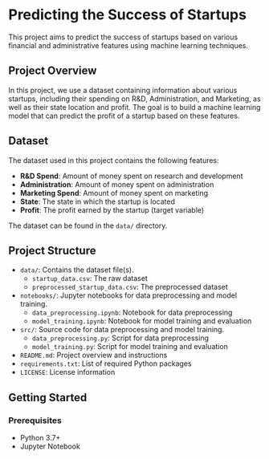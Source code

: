 # Predicting the Success of Startups

This project aims to predict the success of startups based on various financial and administrative features using machine learning techniques.

## Project Overview

In this project, we use a dataset containing information about various startups, including their spending on R&D, Administration, and Marketing, as well as their state location and profit. The goal is to build a machine learning model that can predict the profit of a startup based on these features.

## Dataset

The dataset used in this project contains the following features:
- **R&D Spend**: Amount of money spent on research and development
- **Administration**: Amount of money spent on administration
- **Marketing Spend**: Amount of money spent on marketing
- **State**: The state in which the startup is located
- **Profit**: The profit earned by the startup (target variable)

The dataset can be found in the `data/` directory.

## Project Structure

- `data/`: Contains the dataset file(s).
  - `startup_data.csv`: The raw dataset
  - `preprocessed_startup_data.csv`: The preprocessed dataset
- `notebooks/`: Jupyter notebooks for data preprocessing and model training.
  - `data_preprocessing.ipynb`: Notebook for data preprocessing
  - `model_training.ipynb`: Notebook for model training and evaluation
- `src/`: Source code for data preprocessing and model training.
  - `data_preprocessing.py`: Script for data preprocessing
  - `model_training.py`: Script for model training and evaluation
- `README.md`: Project overview and instructions
- `requirements.txt`: List of required Python packages
- `LICENSE`: License information

## Getting Started

### Prerequisites

- Python 3.7+
- Jupyter Notebook
